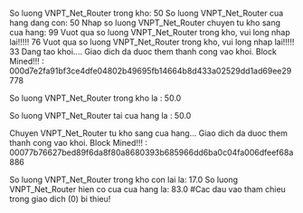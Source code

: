 So luong VNPT_Net_Router trong kho:
50
So luong VNPT_Net_Router cua hang dang con:
50
Nhap so luong VNPT_Net_Router chuyen tu kho sang cua hang:
99
Vuot qua so luong VNPT_Net_Router trong kho, vui long nhap lai!!!!!
76
Vuot qua so luong VNPT_Net_Router trong kho, vui long nhap lai!!!!!
33
Dang tao khoi.... 
Giao dich da duoc them thanh cong vao khoi.
Block Mined!!! : 000d7e2fa91bf3ce4dfe04802b49695fb14664b8d433a02529dd1ad69ee29778

So luong VNPT_Net_Router trong kho la : 50.0

So luong VNPT_Net_Router tai cua hang la : 50.0

Chuyen VNPT_Net_Router tu kho sang cua hang...
Giao dich da duoc them thanh cong vao khoi.
Block Mined!!! : 00077b76627bed89f6da8f80a8680393b685966dd6ba0c04fa006dfeef68a886

So luong VNPT_Net_Router trong kho con lai la: 17.0
So luong VNPT_Net_Router hien co cua cua hang la: 83.0
#Cac dau vao tham chieu trong giao dich (0) bi thieu!
